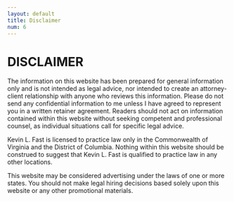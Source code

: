 ```yaml
---
layout: default
title: Disclaimer
num: 6
---
```


# DISCLAIMER

The information on this website has been prepared for general information only and is not intended as legal advice, nor intended to create an attorney-client relationship with anyone who reviews this information. Please do not send any confidential information to me unless I have agreed to represent you in a written retainer agreement. Readers should not act on information contained within this website without seeking competent and professional counsel, as individual situations call for specific legal advice.

Kevin L. Fast is licensed to practice law only in the Commonwealth of Virginia and the District of Columbia. Nothing within this website should be construed to suggest that Kevin L. Fast is qualified to practice law in any other locations.

This website may be considered advertising under the laws of one or more states. You should not make legal hiring decisions based solely upon this website or any other promotional materials.
